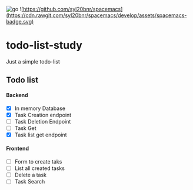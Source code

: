 ![go](https://todo-list-study/workflows/Go/badge.svg?branch=master)
![https://github.com/syl20bnr/spacemacs](https://cdn.rawgit.com/syl20bnr/spacemacs/develop/assets/spacemacs-badge.svg)

# todo-list-study

Just a simple todo-list

## Todo list

#### Backend

- [x] In memory Database 
- [x] Task Creation endpoint
- [ ] Task Deletion Endpoint
- [ ] Task Get
- [x] Task list get endpoint 

#### Frontend

- [ ] Form to create taks
- [ ] List all created tasks
- [ ] Delete a task
- [ ] Task Search
